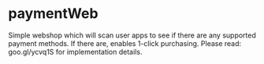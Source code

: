 # paymentWeb
Simple webshop which will scan user apps to see if there are any supported payment methods. If there are, enables 1-click purchasing.
Please read: goo.gl/ycvq1S for implementation details.
